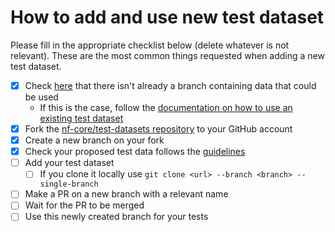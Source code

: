 # How to add and use new test dataset

Please fill in the appropriate checklist below (delete whatever is not relevant). These are the most common things requested when adding a new test dataset.

 - [x] Check [here](https://github.com/nf-core/test-datasets/branches/all) that there isn't already a branch containing data that could be used
   - If this is the case, follow the [documentation on how to use an existing test dataset](https://github.com/nf-core/test-datasets/blob/master/docs/USE_EXISTING_DATA.md)
 - [x] Fork the [nf-core/test-datasets repository](https://github.com/nf-core/test-datasets) to your GitHub account
 - [x] Create a new branch on your fork
 - [x] Check your proposed test data follows the [guidelines](https://nf-co.re/docs/contributing/test_data_guidelines)
 - [ ] Add your test dataset
   - [ ] If you clone it locally use `git clone <url> --branch <branch> --single-branch`
 - [ ] Make a PR on a new branch with a relevant name
 - [ ] Wait for the PR to be merged
 - [ ] Use this newly created branch for your tests

